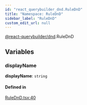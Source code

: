 ```yaml
---
id: "react_querybuilder_dnd.RuleDnD"
title: "Namespace: RuleDnD"
sidebar_label: "RuleDnD"
custom_edit_url: null
---
```


[@react-querybuilder/dnd](../modules/react_querybuilder_dnd.md).RuleDnD

## Variables

### displayName

 **displayName**: `string`

#### Defined in

[RuleDnD.tsx:40](https://github.com/react-querybuilder/react-querybuilder/blob/55590db8/packages/dnd/src/RuleDnD.tsx#L40)
